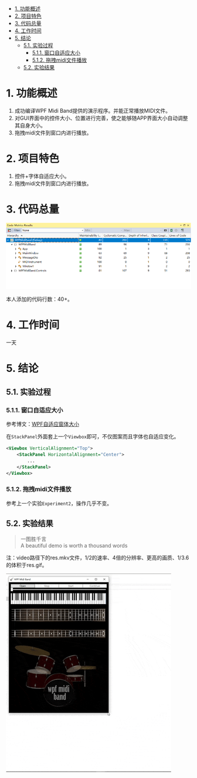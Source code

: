 <!-- TOC -->

- [1. 功能概述](#1-功能概述)
- [2. 项目特色](#2-项目特色)
- [3. 代码总量](#3-代码总量)
- [4. 工作时间](#4-工作时间)
- [5. 结论](#5-结论)
    - [5.1. 实验过程](#51-实验过程)
        - [5.1.1. 窗口自适应大小](#511-窗口自适应大小)
        - [5.1.2. 拖拽midi文件播放](#512-拖拽midi文件播放)
    - [5.2. 实验结果](#52-实验结果)

<!-- /TOC -->

# 1. 功能概述

1. 成功编译WPF Midi Band提供的演示程序。并能正常播放MIDI文件。
2. 对GUI界面中的控件大小、位置进行完善，使之能够随APP界面大小自动调整其自身大小。
3. 拖拽midi文件到窗口内进行播放。

# 2. 项目特色

1. 控件+字体自适应大小。
2. 拖拽midi文件到窗口内进行播放。

# 3. 代码总量

![](pic/LinesOfCode.png)

本人添加的代码行数：40+。

# 4. 工作时间

一天

# 5. 结论

## 5.1. 实验过程

### 5.1.1. 窗口自适应大小

参考博文：[WPF自适应窗体大小](https://www.cnblogs.com/xuange/p/3667938.html)

在`StackPanel`外面套上一个`Viewbox`即可，不仅图案而且字体也自适应变化。

``` xml
<Viewbox VerticalAlignment="Top">
    <StackPanel HorizontalAlignment="Center">
        ...
    </StackPanel>
</Viewbox>
```

### 5.1.2. 拖拽midi文件播放

参考上一个实验`Experiment2`，操作几乎不变。

## 5.2. 实验结果

>一图胜千言<br>A beautiful demo is worth a thousand words

注：video路径下的res.mkv文件，1/2的速率、4倍的分辨率、更高的画质、1/3.6的体积于res.gif。

![](pic/res.gif)